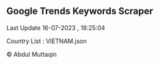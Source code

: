 

## Google Trends Keywords Scraper 
 
Last Update 16-07-2023 , 18:25:04

Country List :
VIETNAM.json



© Abdul Muttaqin 
